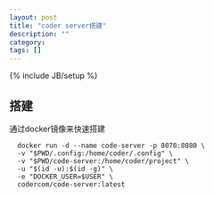 ```yaml
---
layout: post
title: "coder server搭建"
description: ""
category: 
tags: []
---
```

{% include JB/setup %}

## 搭建

通过docker镜像来快速搭建

``` docker
  docker run -d --name code-server -p 8070:8080 \
  -v "$PWD/.config:/home/coder/.config" \
  -v "$PWD/code-server:/home/coder/project" \
  -u "$(id -u):$(id -g)" \
  -e "DOCKER_USER=$USER" \
  codercom/code-server:latest
```
